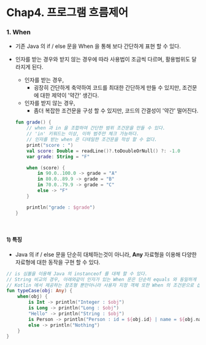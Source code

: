 # Chap4. 프로그램 흐름제어

### 1. When

- 기존 Java 의 if / else 문을 When 을 통해 보다 간단하게 표현 할 수 있다.

- 인자를 받는 경우와 받지 않는 경우에 따라 사용법이 조금씩 다르며, 활용범위도 달라지게 된다.

  - 인자를 받는 경우,
    - 굉장히 간단하게 축약하여 코드를 최대한 간단하게 만들 수 있지만, 조건문에 대한 제약이 '약간' 생긴다.
  - 인자를 받지 않는 경우,
    - 좀더 복잡한 조건문을 구성 할 수 있지만, 코드의 간결성이 '약간' 떨어진다.

  ~~~kotlin
  fun grade() {
      // when 과 in 을 조합하여 간단한 범위 조건문을 만들 수 있다.
      // 'in' 키워드는 이상, 이하 범주만 체크 가능하다.
      // 인자를 받는 when 은 디테일한 조건문을 작성 할 수 없다.
      print("score : ")
      val score: Double = readLine()?.toDoubleOrNull() ?: -1.0
      var grade: String = "F"
  
      when (score) {
          in 90.0..100.0 -> grade = "A"
          in 80.0..89.9 -> grade = "B"
          in 70.0..79.9 -> grade = "C"
          else -> "F"
      }
  
      println("grade : $grade")
  }
  ~~~

<br>

#### 1) 특징

- Java 의 if / else 문을 단순히 대체하는것이 아니라, __Any__ 자료형을 이용해 다양한 자료형에 대한 동작을 구현 할 수 있다.

~~~kotlin
// is 심볼을 이용해 Java 의 instanceof 를 대체 할 수 있다.
// String 비교의 경우, 아래와같이 인자가 있는 When 문은 단순히 equals 와 동일하게 동작한다.(IgnoreCase 안됨)
// Kotlin 에서 제공하는 참조형 뿐만아니라 사용자 지정 객체 또한 When 의 조건문으로 삽입이 가능하다.
fun typeCase(obj: Any) {
    when(obj) {
        is Int -> println("Integer : $obj")
        is Long -> println("Long : $obj")
        "Hello" -> println("String : $obj")
        is Person -> println("Person : id = ${obj.id} | name = ${obj.name}")
        else -> println("Nothing")
    }
}
~~~

